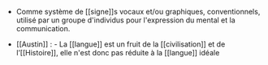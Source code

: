 - Comme système de [[signe]]s vocaux et/ou graphiques, conventionnels, utilisé par un groupe d'individus pour l'expression du mental et la communication.

- [[Austin]] :
	  - La [[langue]] est un fruit de la [[civilisation]] et de l’[[Histoire]], elle n'est donc pas réduite à la [[langue]] idéale
